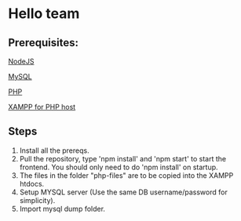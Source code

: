 # Hello team

## Prerequisites:

[NodeJS](https://nodejs.org/en/download/)

[MySQL](https://dev.mysql.com/downloads/mysql/)

[PHP](https://www.php.net/manual/en/install.php)

[XAMPP for PHP host](https://www.apachefriends.org/download.html)

## Steps
1. Install all the prereqs.
2. Pull the repository, type 'npm install' and 'npm start' to start the frontend. You should only need to do 'npm install' on startup.
3. The files in the folder "php-files" are to be copied into the XAMPP htdocs.
4. Setup MYSQL server (Use the same DB username/password for simplicity).
5. Import mysql dump folder.
